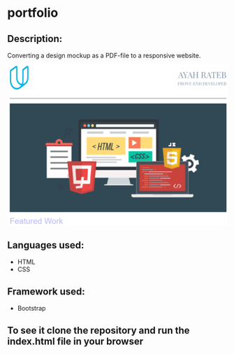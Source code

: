 # portfolio

## Description:
Converting a design mockup as a PDF-file to a responsive website.

![alt text](images/third.png)  

## Languages used:
- HTML
- CSS  
## Framework used: 
- Bootstrap 
 
 ## To see it clone the repository and run the index.html file in your browser
